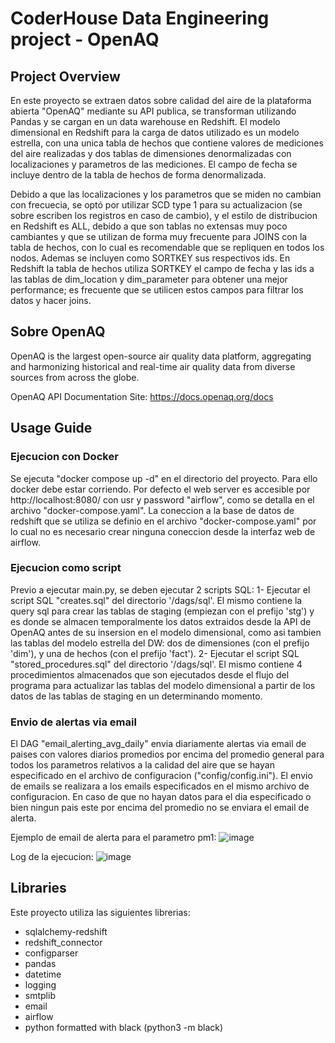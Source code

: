 # CoderHouse Data Engineering project - OpenAQ

## Project Overview
En este proyecto se extraen datos sobre calidad del aire de la plataforma abierta "OpenAQ" mediante su API publica, se transforman utilizando Pandas y se cargan en un data warehouse en Redshift.
El modelo dimensional en Redshift para la carga de datos utilizado es un modelo estrella, con una unica tabla de hechos que contiene valores de mediciones del aire realizadas y dos tablas de dimensiones denormalizadas con localizaciones y parametros de las mediciones.
El campo de fecha se incluye dentro de la tabla de hechos de forma denormalizada.

Debido a que las localizaciones y los parametros que se miden no cambian con frecuecia, se optó por utilizar SCD type 1 para su actualizacion (se sobre escriben los registros en caso de cambio), y el estilo de distribucion en Redshift es ALL, debido a que son tablas no extensas muy poco cambiantes y que se utilizan de forma muy frecuente para JOINS con la tabla de hechos, con lo cual es recomendable que se repliquen en todos los nodos. Ademas se incluyen como SORTKEY sus respectivos ids.
En Redshift la tabla de hechos utiliza SORTKEY el campo de fecha y las ids a las tablas de dim_location y dim_parameter para obtener una mejor performance; es frecuente que se utilicen estos campos para filtrar los datos y hacer joins.


## Sobre OpenAQ
OpenAQ is the largest open-source air quality data platform, aggregating and harmonizing historical and real-time air quality data from diverse sources from across the globe.

OpenAQ API Documentation Site: https://docs.openaq.org/docs

## Usage Guide
### Ejecucion con Docker
Se ejecuta "docker compose up -d" en el directorio del proyecto. Para ello docker debe estar corriendo.
Por defecto el web server es accesible por http://localhost:8080/ con usr y password "airflow", como se detalla en el archivo "docker-compose.yaml".
La coneccion a la base de datos de redshift que se utiliza se definio en el archivo "docker-compose.yaml" por lo cual no es necesario crear ninguna coneccion desde la interfaz web de airflow.

### Ejecucion como script
Previo a ejecutar main.py, se deben ejecutar 2 scripts SQL:
1- Ejecutar el script SQL "creates.sql" del directorio '/dags/sql'. El mismo contiene la query sql para crear las tablas de staging (empiezan con el prefijo 'stg') y es donde se almacen temporalmente los datos extraidos desde la API de OpenAQ antes de su insersion en el modelo dimensional, como asi tambien las tablas del modelo estrella del DW: dos de dimensiones (con el prefijo 'dim'), y una de hechos (con el prefijo 'fact').
2- Ejecutar el script SQL "stored_procedures.sql" del directorio '/dags/sql'. El mismo contiene 4 procedimientos almacenados que son ejecutados desde el flujo del programa para actualizar las tablas del modelo dimensional a partir de los datos de las tablas de staging en un determinando momento.

### Envio de alertas via email
El DAG "email_alerting_avg_daily" envia diariamente alertas via email de paises con valores diarios promedios por encima del promedio general para todos los parametros relativos a la calidad del aire que se hayan especificado en el archivo de configuracion ("config/config.ini"). El envio de emails se realizara a los emails especificados en el mismo archivo de configuracion.
En caso de que no hayan datos para el dia especificado o bien ningun pais este por encima del promedio no se enviara el email de alerta.

Ejemplo de email de alerta para el parametro pm1:
![image](https://github.com/nicolasvinciguerra/CoderHouse_DE_Project/assets/21110963/ebc52b12-3fa4-45ff-a58b-affc4bb558c1)

Log de la ejecucion:
![image](https://github.com/nicolasvinciguerra/CoderHouse_DE_Project/assets/21110963/e9a3c6a7-bdbc-45d6-837f-374f08a3df88)

## Libraries
Este proyecto utiliza las siguientes librerias:
- sqlalchemy-redshift
- redshift_connector
- configparser
- pandas
- datetime
- logging
- smtplib
- email
- airflow
- python formatted with black (python3 -m black)
